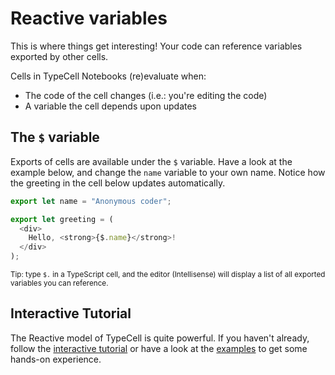 # Reactive variables

This is where things get interesting! Your code can reference variables exported by other cells.

Cells in TypeCell Notebooks (re)evaluate when:

*   The code of the cell changes (i.e.: you're editing the code)
*   A variable the cell depends upon updates

## The `$` variable

Exports of cells are available under the `$` variable. Have a look at the example below, and change the `name` variable to your own name. Notice how the greeting in the cell below updates automatically.


```typescript
export let name = "Anonymous coder";

```

```typescript
export let greeting = (
  <div>
    Hello, <strong>{$.name}</strong>!
  </div>
);

```

<small>Tip: type `$.` in a TypeScript cell, and the editor (Intellisense) will display a list of all exported variables you can reference.</small>

## Interactive Tutorial

The Reactive model of TypeCell is quite powerful. If you haven't already, follow the [interactive tutorial]() or have a look at the [examples]() to get some hands-on experience.


